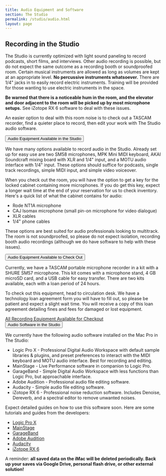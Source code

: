 ```yaml
---
title: Audio Equipment and Software
section: The Studio
permalink: /studio/audio.html
layout: page
---
```


## Recording in the Studio
 
The Studio is currently optimized with light sound paneling to record podcasts, short films, and interviews.
Other audio recording is possible, but do not expect the same outcome as a recording booth or soundproofed room.
Certain musical instruments are allowed as long as volumes are kept at an appropriate level.
**No percussive instruments whatsoever.** 
There are 1/4" jacks in to easily record electric instruments. 
Training will be provided for those wanting to use electric instruments in the space.

**Be warned that there is a noticeable hum in the room, and the elevator and door adjacent to the room will be picked up by most microphone setups.**
See iZotope RX 6 software to deal with these issues.

An easier option to deal with this room noise is to check out a TASCAM recorder, find a quieter place to record, then edit your work with The Studio audio software.

<div class="accordion mb-4" id="accordionExample">
  <div class="card" id="headingOne">
    <div class="card-header h4">
      <button class="btn btn-link dropdown-toggle text-dark" type="button" data-toggle="collapse" data-target="#collapseOne" aria-expanded="false" aria-controls="collapseOne">
        Audio Equipment Available in the Studio 
      </button>
    </div>
    <div id="collapseOne" class="collapse" aria-labelledby="headingOne" data-parent="#accordionExample">
      <div class="card-body">
        <p>We have many options available to record audio in the Studio. Already set up for easy use are two SM58
          microphones, MPK Mini MIDI keyboard,&nbsp;AKAI Soundcraft mixing board with XLR and 1/4" input, and a
          MOTU&nbsp;audio interface with 1/4" input. These options should suffice for podcasts, single track
          recordings, simple MIDI input, and simple video voiceover.</p>
        <p>When you check out the room, you will have the option to get a key for the locked cabinet containing more
          microphones. If you do get this key, expect a longer wait time at the end of your reservation for us to
          check inventory. Here's a quick list of what the&nbsp;cabinet contains for audio:</p>
        <ul>
          <li>Rode NT1A&nbsp;microphone&nbsp;</li>
          <li>CAJ Isomax microphone (small pin-on microphone for video dialogue)&nbsp;</li>
          <li>XLR cables</li>
          <li>1/4" phone cables</li>
        </ul>
        <p>These options are best suited for audio professionals looking to multitrack. The room is not soundproofed,
          so please do not expect isolation, recording booth audio recordings (although we do have software to help
          with these issues).</p>
      </div>
    </div>
  </div>
  <div class="card" id="headingTwo">
    <div class="card-header h4">
      <button class="btn btn-link dropdown-toggle text-dark" type="button" data-toggle="collapse" data-target="#collapseTwo" aria-expanded="false" aria-controls="collapseTwo">
        Audio Equipment Available to Check Out
      </button>
    </div>
    <div id="collapseTwo" class="collapse" aria-labelledby="headingTwo" data-parent="#accordionExample">
      <div class="card-body">
        <p>Currently, we have a TASCAM portable microphone recorder in a kit with a SHURE SM57 microphone. This kit comes with a microphone stand, 4 GB microSD card, and a USB cable for easy transfer. There are two kits available, each with a loan period of 24 hours.</p>
          <p>To check out this equipment, head to circulation desk. We have a technology loan agreement form you will have to fill out, so
          please be patient and expect a slight wait time. You will receive a copy of this loan agreement detailing
          fines and fees for damaged or lost equipment.</p>
          <a class="btn btn-small btn-clearwater" href="{{'/studio/field_recording_equipment.html' | relative_url}}">All Recording Equipment Available for Checkout</a>
      </div>
    </div>
  </div>
  <div class="card" id="headingThree">
    <div class="card-header h4">
      <button class="btn btn-link dropdown-toggle text-dark" type="button" data-toggle="collapse" data-target="#collapseThree" aria-expanded="false" aria-controls="collapseThree">
        Audio Software in the Studio
      </button>
    </div>
    <div id="collapseThree" class="collapse" aria-labelledby="headingThree" data-parent="#accordionExample">
      <div class="card-body">
        <p>We currently have the following audio software installed on the Mac Pro in The Studio:</p>
        <ul>
          <li>Logic Pro X&nbsp;- Professional Digital Audio Workspace with default sample libraries
            &amp;&nbsp;plugins, and preset preferences to interact with the MIDI keyboard and MOTU audio interface.
            Best for recording and editing.</li>
          <li>MainStage - Live Performance software in companion to Logic Pro.&nbsp;</li>
          <li>GarageBand - Simple Digital Audio Workspace with less functions than Logic Pro, but approachable
            interface.</li>
          <li>Adobe Audition - Professional audio file editing software.</li>
          <li>Audacity - Simple audio file editing software.</li>
          <li>iZotope RX 6 - Professional noise reduction software. Includes Denoise, Dereverb, and a spectral editor
            to remove unwanted noises.</li>
        </ul>
        <p>Expect detailed guides on how to use this software soon. Here are some tutorials and guides from the
          developers:</p>
        <ul>
          <li><a href="https://support.apple.com/logic-pro">Logic Pro X</a></li>
          <li><a href="https://support.apple.com/en-us/HT202986">MainStage</a></li>
          <li><a href="https://help.apple.com/garageband/mac/10.2/">GarageBand</a></li>
          <li><a href="https://helpx.adobe.com/audition/tutorials.html">Adobe Audition</a></li>
          <li><a href="http://manual.audacityteam.org/man/tutorials.html">Audacity</a></li>
          <li><a href="https://www.izotope.com/en/learning/rx.html">iZotope RX 6</a></li>
        </ul>
        <p>A reminder: <strong>all saved data on the iMac will be deleted periodically. Back up your saves via Google
            Drive, personal flash drive, or other external solution!</strong></p>
      </div>
    </div>
  </div>
</div>

